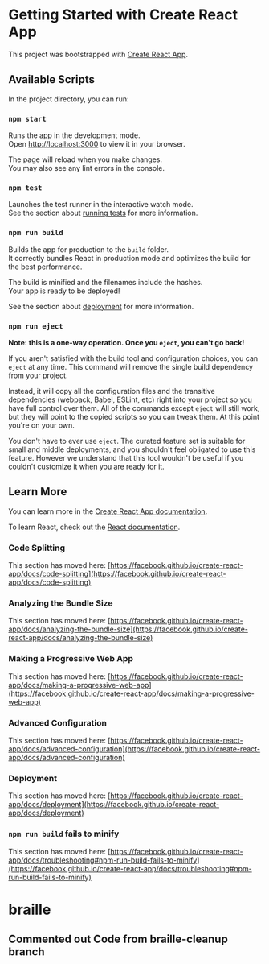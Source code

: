 # Getting Started with Create React App

This project was bootstrapped with [Create React App](https://github.com/facebook/create-react-app).

## Available Scripts

In the project directory, you can run:

### `npm start`

Runs the app in the development mode.\
Open [http://localhost:3000](http://localhost:3000) to view it in your browser.

The page will reload when you make changes.\
You may also see any lint errors in the console.

### `npm test`

Launches the test runner in the interactive watch mode.\
See the section about [running tests](https://facebook.github.io/create-react-app/docs/running-tests) for more information.

### `npm run build`

Builds the app for production to the `build` folder.\
It correctly bundles React in production mode and optimizes the build for the best performance.

The build is minified and the filenames include the hashes.\
Your app is ready to be deployed!

See the section about [deployment](https://facebook.github.io/create-react-app/docs/deployment) for more information.

### `npm run eject`

**Note: this is a one-way operation. Once you `eject`, you can't go back!**

If you aren't satisfied with the build tool and configuration choices, you can `eject` at any time. This command will remove the single build dependency from your project.

Instead, it will copy all the configuration files and the transitive dependencies (webpack, Babel, ESLint, etc) right into your project so you have full control over them. All of the commands except `eject` will still work, but they will point to the copied scripts so you can tweak them. At this point you're on your own.

You don't have to ever use `eject`. The curated feature set is suitable for small and middle deployments, and you shouldn't feel obligated to use this feature. However we understand that this tool wouldn't be useful if you couldn't customize it when you are ready for it.

## Learn More

You can learn more in the [Create React App documentation](https://facebook.github.io/create-react-app/docs/getting-started).

To learn React, check out the [React documentation](https://reactjs.org/).

### Code Splitting

This section has moved here: [https://facebook.github.io/create-react-app/docs/code-splitting](https://facebook.github.io/create-react-app/docs/code-splitting)

### Analyzing the Bundle Size

This section has moved here: [https://facebook.github.io/create-react-app/docs/analyzing-the-bundle-size](https://facebook.github.io/create-react-app/docs/analyzing-the-bundle-size)

### Making a Progressive Web App

This section has moved here: [https://facebook.github.io/create-react-app/docs/making-a-progressive-web-app](https://facebook.github.io/create-react-app/docs/making-a-progressive-web-app)

### Advanced Configuration

This section has moved here: [https://facebook.github.io/create-react-app/docs/advanced-configuration](https://facebook.github.io/create-react-app/docs/advanced-configuration)

### Deployment

This section has moved here: [https://facebook.github.io/create-react-app/docs/deployment](https://facebook.github.io/create-react-app/docs/deployment)

### `npm run build` fails to minify

This section has moved here: [https://facebook.github.io/create-react-app/docs/troubleshooting#npm-run-build-fails-to-minify](https://facebook.github.io/create-react-app/docs/troubleshooting#npm-run-build-fails-to-minify)

# braille

## Commented out Code from braille-cleanup branch

<!-- <button className="dot" id="dot1" value={dot1value} onClick={() => switchColor}>{dot1text}</button>
<button className="dot" id="dot2" value={dot2value} onClick={switchColor}>{dot2text}</button>
<button className="dot" id="dot3" value={dot3value} onClick={switchColor}>{dot3text}</button>
<button className="dot" id="dot4" value={dot4value} onClick={switchColor}>{dot4text}</button>
<button className="dot" id="dot5" value={dot5value} onClick={switchColor}>{dot5text}</button>
<button className="dot" id="dot6" value={dot6value} onClick={switchColor}>{dot6text}<button> -->

<!-- if (dot1value !== true) {
    setdot1Value(true)
    setdot1Text("blue")
} else {
    setdot1Value(false)
    setdot1Text("black")
} -->

<!-- const [dot1value, setdot1Value] = useState("false");
const [dot1text, setdot1Text] = useState("black");
const [dot2value, setdot2Value] = useState("false");
const [dot2text, setdot2Text] = useState("black");
const [dot3value, setdot3Value] = useState("false");
const [dot3text, setdot3Text] = useState("black");
const [dot4value, setdot4Value] = useState("false");
const [dot4text, setdot4Text] = useState("black");
const [dot5value, setdot5Value] = useState("false");
const [dot5text, setdot5Text] = useState("black");
const [dot6value, setdot6Value] = useState("false");
const [dot6text, setdot6Text] = useState("black"); -->
